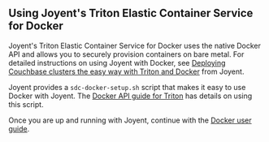 <!--[metadata]>
+++
title = "Joyent Triton Elastic Container Service"
description = "Installation instructions for Docker on the Joyent's Triton Elastic Container Service."
keywords = ["Docker, Docker documentation, installation, joyent, Triton, Joyent Public Cloud, Joyent Compute Service, Joyent Container Service"]
[menu.main]
parent = "smn_cloud"
+++
<![end-metadata]-->

## Using Joyent's Triton Elastic Container Service for Docker

Joyent's Triton Elastic Container Service for Docker uses the native Docker API
and allows you to securely provision containers on bare metal.  For detailed
instructions on using Joyent with Docker, see [Deploying Couchbase clusters the
easy way with Triton and
Docker](https://www.joyent.com/blog/couchbase-in-docker-containers) from Joyent.

Joyent provides a `sdc-docker-setup.sh` script that makes it easy to use Docker
with Joyent. The [Docker API guide for
Triton](https://apidocs.joyent.com/docker) has details on using this script.

Once you are up and running with Joyent, continue with the [Docker user guide](/userguide/). 